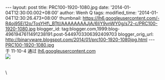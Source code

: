 --- layout: post title: PRC100-1920-1080.jpg date:
'2014-01-04T12:30:00.002+08:00' author: Wenh Q tags: modified\_time:
'2014-01-04T12:30:26.473+08:00' thumbnail:
https://lh6.googleusercontent.com/-R4oj95Ei12o/TosYHf\_BTtI/AAAAAAAAJjA/6IiY9vnWY0g/s72-c/PRC100-1920-1080.jpg
blogger\_id:
tag:blogger.com,1999:blog-4961947611491238191.post-5449703306392409703
blogger\_orig\_url:
http://binaryware.blogspot.com/2014/01/prc100-1920-1080jpg.html ---
[PRC100-1920-1080.jpg](https://lh6.googleusercontent.com/-R4oj95Ei12o/TosYHf_BTtI/AAAAAAAAJjA/6IiY9vnWY0g/s0/PRC100-1920-1080.jpg)\
于 11-10-4 通过
[lh6.googleusercontent.com](https://lh6.googleusercontent.com/)\
![](https://lh6.googleusercontent.com/-R4oj95Ei12o/TosYHf_BTtI/AAAAAAAAJjA/6IiY9vnWY0g/s0/PRC100-1920-1080.jpg)\
\
\
\

